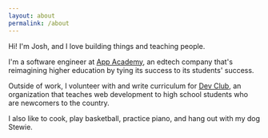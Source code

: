 ```yaml
---
layout: about
permalink: /about
---
```


Hi! I'm Josh, and I love building things and teaching people.

I'm a software engineer at [App Academy](https://appacademy.io), an edtech
company that's reimagining higher education by tying its success to its students'
success.

Outside of work, I volunteer with and write curriculum for [Dev Club](https://www.linkedin.com/company/dev-club/),
an organization that teaches web development to high school students who are
newcomers to the country.

I also like to cook, play basketball, practice piano, and hang out
with my dog Stewie.

<!-- Before moving to the Bay Area, I taught eighth grade
math for 2 years in Fort Worth, TX. That experience sparked my lifelong passion
for education.

Afterwards, I attended Stanford's Graduate School of Education, and there, I
became deeply interested in the intersection of education and technology.

I currently work as a software engineer at [App Academy](https://appacademy.io).
Outside of work, I volunteer with and write curriculum for [Dev Club](https://www.linkedin.com/company/dev-club/),
an organization that teaches web development to high school students who are
newcomers to the country.

In my downtime, I like to cook, play basketball, practice piano, and hang out
with my dog Stewie. -->
